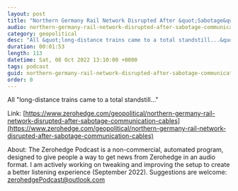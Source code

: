 ```yaml
---
layout: post
title: "Northern Germany Rail Network Disrupted After &quot;Sabotage&quot; To Communication Cables"
audio: northern-germany-rail-network-disrupted-after-sabotage-communication-cables-0
category: geopolitical
desc: "All &quot;long-distance trains came to a total standstill...&quot; "
duration: 00:01:53
length: 113
datetime: Sat, 08 Oct 2022 13:10:00 +0000
tags: podcast
guid: northern-germany-rail-network-disrupted-after-sabotage-communication-cables-0
order: 0
---
```

All &quot;long-distance trains came to a total standstill...&quot; 

Link: [https://www.zerohedge.com/geopolitical/northern-germany-rail-network-disrupted-after-sabotage-communication-cables](https://www.zerohedge.com/geopolitical/northern-germany-rail-network-disrupted-after-sabotage-communication-cables)

About: The Zerohedge Podcast is a non-commercial, automated program, designed to give people a way to get news from Zerohedge in an audio format.  I am actively working on tweaking and improving the setup to create a better listening experience (September 2022).  Suggestions are welcome: [zerohedgePodcast@outlook.com](mailto:zerohedgePodcast@outlook.com)